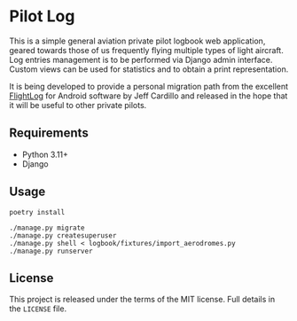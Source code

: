 # Pilot Log

This is a simple general aviation private pilot logbook web application, geared towards those of us frequently flying multiple types of light aircraft. Log entries management is to be performed via Django admin interface. Custom views can be used for statistics and to obtain a print representation.

It is being developed to provide a personal migration path from the excellent [FlightLog](http://warbredstudios.com/flightlog/flightlog.html) for Android software by Jeff Cardillo and released in the hope that it will be useful to other private pilots.

## Requirements

* Python 3.11+
* Django

## Usage

```
poetry install

./manage.py migrate
./manage.py createsuperuser
./manage.py shell < logbook/fixtures/import_aerodromes.py
./manage.py runserver
```

## License

This project is released under the terms of the MIT license. Full details in the `LICENSE` file.

